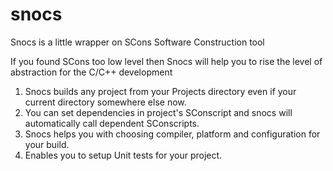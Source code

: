 snocs
=====

Snocs is a little wrapper on SCons Software Construction tool

If you found SCons too low level then Snocs will help you to rise the level of abstraction for the C/C++ development

1. Snocs builds any project from your Projects directory even if your current directory somewhere else now.
2. You can set dependencies in project's SConscript and snocs will automatically call dependent SConscripts.
3. Snocs helps you with choosing compiler, platform and configuration for your build.
4. Enables you to setup Unit tests for your project.
